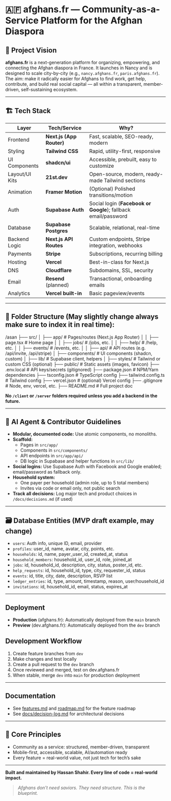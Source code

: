 # 🇦🇫 afghans.fr — Community-as-a-Service Platform for the Afghan Diaspora

## 🧠 Project Vision

**afghans.fr** is a next-generation platform for organizing, empowering, and connecting the Afghan diaspora in France. It launches in Nancy and is designed to scale city-by-city (e.g., `nancy.afghans.fr`, `paris.afghans.fr`). The aim: make it radically easier for Afghans to find work, get help, contribute, and build real social capital — all within a transparent, member-driven, self-sustaining ecosystem.

---

## 🏗️ Tech Stack

| Layer          | Tech/Service             | Why?                                                           |
| -------------- | ------------------------ | -------------------------------------------------------------- |
| Frontend       | **Next.js (App Router)** | Fast, scalable, SEO-ready, modern                              |
| Styling        | **Tailwind CSS**         | Rapid, utility-first, responsive                               |
| UI Components  | **shadcn/ui**            | Accessible, prebuilt, easy to customize                        |
| Layout/UI Kits | **21st.dev**             | Open-source, modern, ready-made Tailwind sections              |
| Animation      | **Framer Motion**        | (Optional) Polished transitions/motion                         |
| Auth           | **Supabase Auth**        | Social login (**Facebook or Google**); fallback email/password |
| Database       | **Supabase Postgres**    | Scalable, relational, real-time                                |
| Backend Logic  | **Next.js API Routes**   | Custom endpoints, Stripe integration, webhooks                 |
| Payments       | **Stripe**               | Subscriptions, recurring billing                               |
| Hosting        | **Vercel**               | Best-in-class for Next.js                                      |
| DNS            | **Cloudflare**           | Subdomains, SSL, security                                      |
| Email          | **Resend** (planned)     | Transactional, onboarding emails                               |
| Analytics      | **Vercel built-in**      | Basic pageview/events                                          |

---

## 📂 Folder Structure (May slightly change always make sure to index it in real time):

/asan
├── src/
│ ├── app/ # Pages/routes (Next.js App Router)
│ │ ├── page.tsx # Home page
│ │ ├── jobs/ # /jobs, etc.
│ │ ├── help/ # /help, etc.
│ │ ├── events/ # /events, etc.
│ │ ├── api/ # API routes (e.g. /api/invite, /api/stripe)
│ ├── components/ # UI components (shadcn, custom)
│ ├── lib/ # Supabase client, helpers
│ ├── styles/ # Tailwind or custom CSS (optional)
├── public/ # Static assets (images, favicon)
├── .env.local # API keys/secrets (gitignored)
├── package.json # NPM/Yarn dependencies
├── tsconfig.json # TypeScript config
├── tailwind.config.ts # Tailwind config
├── vercel.json # (optional) Vercel config
├── .gitignore # Node, env, vercel, etc.
├── README.md # Full project doc

**No `/client` or `/server` folders required unless you add a backend in the future.**

---

## 🧠 AI Agent & Contributor Guidelines

- **Modular, documented code:** Use atomic components, no monoliths.
- **Scaffold:**
  - Pages in `src/app/`
  - Components in `src/components/`
  - API endpoints in `src/app/api/`
  - DB logic in Supabase and helper functions in `src/lib/`
- **Social logins:** Use Supabase Auth with Facebook and Google enabled; email/password as fallback only.
- **Household system:**
  - One payer per household (admin role, up to 5 total members)
  - Invites via code or email only, not public search
- **Track all decisions:** Log major tech and product choices in `/docs/decisions.md` (if used)

---

## 🗃️ Database Entities (MVP draft example, may change)

- `users`: Auth info, unique ID, email, provider
- `profiles`: user_id, name, avatar, city, points, etc.
- `households`: id, name, payer_user_id, created_at, status
- `household_members`: household_id, user_id, role, joined_at
- `jobs`: id, household_id, description, city, status, poster_id, etc.
- `help_requests`: id, household_id, type, city, requester_id, status
- `events`: id, title, city, date, description, RSVP list
- `ledger_entries`: id, type, amount, timestamp, reason, user/household_id
- `invitations`: id, household_id, email, status, expires_at

---

## Deployment

- **Production** (afghans.fr): Automatically deployed from the `main` branch
- **Preview** (dev.afghans.fr): Automatically deployed from the `dev` branch

## Development Workflow

1. Create feature branches from `dev`
2. Make changes and test locally
3. Create a pull request to the `dev` branch
4. Once reviewed and merged, test on dev.afghans.fr
5. When stable, merge `dev` into `main` for production deployment

---

## Documentation

- See [features.md](./docs/features.md) and [roadmap.md](./docs/roadmap.md) for the feature roadmap
- See [docs/decision-log.md](./docs/decision-log.md) for architectural decisions

---

## 🏁 Core Principles

- Community as a service: structured, member-driven, transparent
- Mobile-first, accessible, scalable, AI/automation ready
- Every feature = real-world value, not just tech for tech’s sake

---

**Built and maintained by Hassan Shahir.
Every line of code = real-world impact.**

> _Afghans don’t need saviors. They need structure. This is the blueprint._
